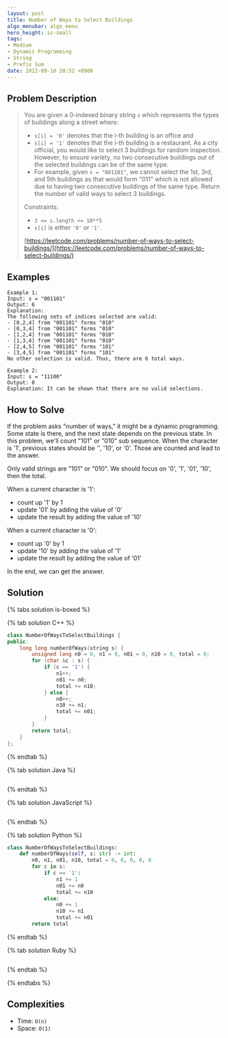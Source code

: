 ```yaml
---
layout: post
title: Number of Ways to Select Buildings
algo_menubar: algo_menu
hero_height: is-small
tags:
- Medium
- Dynamic Programming
- String
- Prefix Sum
date: 2022-09-10 20:52 +0900
---
```


## Problem Description
> You are given a 0-indexed binary string `s` which represents the types of buildings along a street where:
> - `s[i] = '0'` denotes that the i-th building is an office and
> - `s[i] = '1'` denotes that the i-th building is a restaurant.
> As a city official, you would like to select 3 buildings for random inspection.
> However, to ensure variety, no two consecutive buildings out of the selected buildings can be of the same type.
> - For example, given `s = "001101"`, we cannot select the 1st, 3rd, and 5th buildings
>   as that would form "011" which is not allowed due to having two consecutive buildings of the same type.
> Return the number of valid ways to select 3 buildings.
>
> Constraints:
> - `3 <= s.length <= 10**5`
> - `s[i]` is either `'0'` or `'1'`.
>
> [https://leetcode.com/problems/number-of-ways-to-select-buildings/](https://leetcode.com/problems/number-of-ways-to-select-buildings/)

## Examples
```
Example 1:
Input: s = "001101"
Output: 6
Explanation: 
The following sets of indices selected are valid:
- [0,2,4] from "001101" forms "010"
- [0,3,4] from "001101" forms "010"
- [1,2,4] from "001101" forms "010"
- [1,3,4] from "001101" forms "010"
- [2,4,5] from "001101" forms "101"
- [3,4,5] from "001101" forms "101"
No other selection is valid. Thus, there are 6 total ways.
```

```
Example 2:
Input: s = "11100"
Output: 0
Explanation: It can be shown that there are no valid selections.
```

## How to Solve
If the problem asks "number of ways," it might be a dynamic programming.
Some state is there, and the next state depends on the previous state.
In this problem, we'll count "101" or "010" sub sequence.
When the character is '1', previous states should be '', '10', or '0'.
Those are counted and lead to the answer.

Only valid strings are "101" or "010".
We should focus on '0', '1', '01', '10', then the total.

When a current character is '1':
- count up '1' by 1
- update '01' by adding the value of '0'
- update the result by adding the value of '10'

When a current character is '0':
- count up '0' by 1
- update '10' by adding the value of '1'
- update the result by adding the value of '01'

In the end, we can get the answer.


## Solution

{% tabs solution is-boxed %}

{% tab solution C++ %}
```cpp
class NumberOfWaysToSelectBuildings {
public:
    long long numberOfWays(string s) {
        unsigned long n0 = 0, n1 = 0, n01 = 0, n10 = 0, total = 0;
        for (char &c : s) {
            if (c == '1') {
                n1++;
                n01 += n0;
                total += n10;
            } else {
                n0++;
                n10 += n1;
                total += n01;
            }
        }
        return total;
    }
};
```
{% endtab %}

{% tab solution Java %}
```java

```
{% endtab %}

{% tab solution JavaScript %}
```js

```
{% endtab %}

{% tab solution Python %}
```python
class NumberOfWaysToSelectBuildings:
    def numberOfWays(self, s: str) -> int:
        n0, n1, n01, n10, total = 0, 0, 0, 0, 0
        for c in s:
            if c == '1':
                n1 += 1
                n01 += n0
                total += n10
            else:
                n0 += 1
                n10 += n1
                total += n01
        return total
```
{% endtab %}

{% tab solution Ruby %}
```ruby

```
{% endtab %}

{% endtabs %}


## Complexities
- Time: `O(n)`
- Space: `O(1)`
